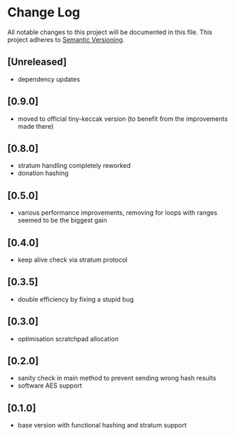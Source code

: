 # Change Log
All notable changes to this project will be documented in this file.
This project adheres to [Semantic Versioning](http://semver.org/).

## [Unreleased]
- dependency updates

## [0.9.0]
- moved to official tiny-keccak version (to benefit from the improvements made there)

## [0.8.0]
- stratum handling completely reworked
- donation hashing

## [0.5.0]
- various performance improvements, removing for loops with ranges seemed to be
  the biggest gain

## [0.4.0]
- keep alive check via stratum protocol

## [0.3.5]
- double efficiency by fixing a stupid bug

## [0.3.0]
- optimisation scratchpad allocation

## [0.2.0]
- sanity check in main method to prevent sending wrong hash results
- software AES support

## [0.1.0]
- base version with functional hashing and stratum support
